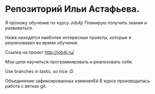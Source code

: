 # Репозиторий Ильи Астафьева.

Я прохожу обучение по курсу Job4j/ Планирую получить знания и развиваться.

Ниже находятся наиболее интересные проекты, которые я реализовавал во время обучения.

Ссылка на проект http://job4j.ru/

Мои цели научиться программировать и реализовать себя.

Use branches in tasks, so nice :D

Объединение зафиксированных измененЕй
В курсе производилась работа с ветках git.